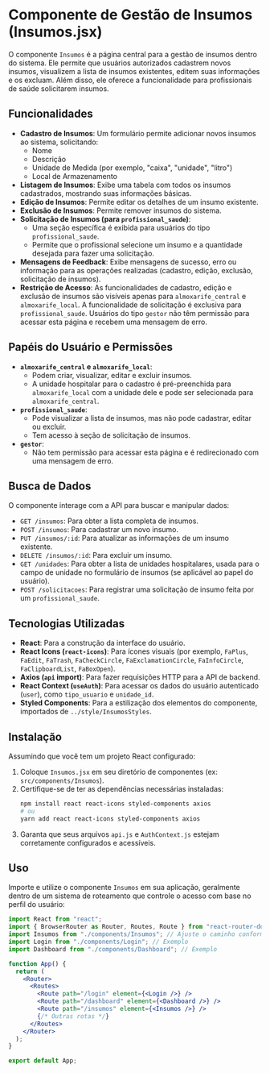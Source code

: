 # Componente de Gestão de Insumos (Insumos.jsx)

O componente `Insumos` é a página central para a gestão de insumos dentro do sistema. Ele permite que usuários autorizados cadastrem novos insumos, visualizem a lista de insumos existentes, editem suas informações e os excluam. Além disso, ele oferece a funcionalidade para profissionais de saúde solicitarem insumos.

## Funcionalidades

- **Cadastro de Insumos**: Um formulário permite adicionar novos insumos ao sistema, solicitando:
  - Nome
  - Descrição
  - Unidade de Medida (por exemplo, "caixa", "unidade", "litro")
  - Local de Armazenamento
- **Listagem de Insumos**: Exibe uma tabela com todos os insumos cadastrados, mostrando suas informações básicas.
- **Edição de Insumos**: Permite editar os detalhes de um insumo existente.
- **Exclusão de Insumos**: Permite remover insumos do sistema.
- **Solicitação de Insumos (para `profissional_saude`)**:
  - Uma seção específica é exibida para usuários do tipo `profissional_saude`.
  - Permite que o profissional selecione um insumo e a quantidade desejada para fazer uma solicitação.
- **Mensagens de Feedback**: Exibe mensagens de sucesso, erro ou informação para as operações realizadas (cadastro, edição, exclusão, solicitação de insumos).
- **Restrição de Acesso**: As funcionalidades de cadastro, edição e exclusão de insumos são visíveis apenas para `almoxarife_central` e `almoxarife_local`. A funcionalidade de solicitação é exclusiva para `profissional_saude`. Usuários do tipo `gestor` não têm permissão para acessar esta página e recebem uma mensagem de erro.

## Papéis do Usuário e Permissões

- **`almoxarife_central` e `almoxarife_local`**:
  - Podem criar, visualizar, editar e excluir insumos.
  - A unidade hospitalar para o cadastro é pré-preenchida para `almoxarife_local` com a unidade dele e pode ser selecionada para `almoxarife_central`.
- **`profissional_saude`**:
  - Pode visualizar a lista de insumos, mas não pode cadastrar, editar ou excluir.
  - Tem acesso à seção de solicitação de insumos.
- **`gestor`**:
  - Não tem permissão para acessar esta página e é redirecionado com uma mensagem de erro.

## Busca de Dados

O componente interage com a API para buscar e manipular dados:

- `GET /insumos`: Para obter a lista completa de insumos.
- `POST /insumos`: Para cadastrar um novo insumo.
- `PUT /insumos/:id`: Para atualizar as informações de um insumo existente.
- `DELETE /insumos/:id`: Para excluir um insumo.
- `GET /unidades`: Para obter a lista de unidades hospitalares, usada para o campo de unidade no formulário de insumos (se aplicável ao papel do usuário).
- `POST /solicitacoes`: Para registrar uma solicitação de insumo feita por um `profissional_saude`.

## Tecnologias Utilizadas

- **React**: Para a construção da interface do usuário.
- **React Icons (`react-icons`)**: Para ícones visuais (por exemplo, `FaPlus`, `FaEdit`, `FaTrash`, `FaCheckCircle`, `FaExclamationCircle`, `FaInfoCircle`, `FaClipboardList`, `FaBoxOpen`).
- **Axios (`api` import)**: Para fazer requisições HTTP para a API de backend.
- **React Context (`useAuth`)**: Para acessar os dados do usuário autenticado (`user`), como `tipo_usuario` e `unidade_id`.
- **Styled Components**: Para a estilização dos elementos do componente, importados de `../style/InsumosStyles`.

## Instalação

Assumindo que você tem um projeto React configurado:

1.  Coloque `Insumos.jsx` em seu diretório de componentes (ex: `src/components/Insumos`).
2.  Certifique-se de ter as dependências necessárias instaladas:
    ```bash
    npm install react react-icons styled-components axios
    # ou
    yarn add react react-icons styled-components axios
    ```
3.  Garanta que seus arquivos `api.js` e `AuthContext.js` estejam corretamente configurados e acessíveis.

## Uso

Importe e utilize o componente `Insumos` em sua aplicação, geralmente dentro de um sistema de roteamento que controle o acesso com base no perfil do usuário:

```jsx
import React from "react";
import { BrowserRouter as Router, Routes, Route } from "react-router-dom";
import Insumos from "./components/Insumos"; // Ajuste o caminho conforme necessário
import Login from "./components/Login"; // Exemplo
import Dashboard from "./components/Dashboard"; // Exemplo

function App() {
  return (
    <Router>
      <Routes>
        <Route path="/login" element={<Login />} />
        <Route path="/dashboard" element={<Dashboard />} />
        <Route path="/insumos" element={<Insumos />} />
        {/* Outras rotas */}
      </Routes>
    </Router>
  );
}

export default App;
```
